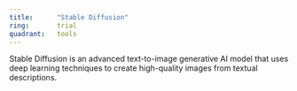 ```yaml
---
title:      "Stable Diffusion"
ring:       trial
quadrant:   tools
---
```


Stable Diffusion is an advanced text-to-image generative AI model that uses deep learning techniques to create high-quality images from textual descriptions.
